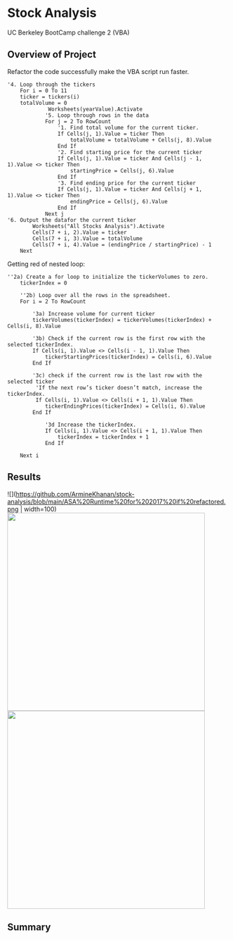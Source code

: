 # Stock Analysis
UC Berkeley BootCamp challenge 2 (VBA)
## Overview of Project
Refactor the code successfully make the VBA script run faster.
```
'4. Loop through the tickers
    For i = 0 To 11
    ticker = tickers(i)
    totalVolume = 0
             Worksheets(yearValue).Activate
            '5. Loop through rows in the data
            For j = 2 To RowCount
                '1. Find total volume for the current ticker.
                If Cells(j, 1).Value = ticker Then
                    totalVolume = totalVolume + Cells(j, 8).Value
                End If
                '2. Find starting price for the current ticker
                If Cells(j, 1).Value = ticker And Cells(j - 1, 1).Value <> ticker Then
                    startingPrice = Cells(j, 6).Value
                End If
                '3. Find ending price for the current ticker
                If Cells(j, 1).Value = ticker And Cells(j + 1, 1).Value <> ticker Then
                    endingPrice = Cells(j, 6).Value
                End If
            Next j
'6. Output the datafor the current ticker
        Worksheets("All Stocks Analysis").Activate
        Cells(7 + i, 2).Value = ticker
        Cells(7 + i, 3).Value = totalVolume
        Cells(7 + i, 4).Value = (endingPrice / startingPrice) - 1
    Next 
```

Getting red of nested loop:
```
''2a) Create a for loop to initialize the tickerVolumes to zero.
    tickerIndex = 0
        
    ''2b) Loop over all the rows in the spreadsheet.
    For i = 2 To RowCount
    
        '3a) Increase volume for current ticker
        tickerVolumes(tickerIndex) = tickerVolumes(tickerIndex) + Cells(i, 8).Value
        
        '3b) Check if the current row is the first row with the selected tickerIndex.
        If Cells(i, 1).Value <> Cells(i - 1, 1).Value Then
            tickerStartingPrices(tickerIndex) = Cells(i, 6).Value
        End If
        
        '3c) check if the current row is the last row with the selected ticker
         'If the next row’s ticker doesn’t match, increase the tickerIndex.
         If Cells(i, 1).Value <> Cells(i + 1, 1).Value Then
            tickerEndingPrices(tickerIndex) = Cells(i, 6).Value
        End If

            '3d Increase the tickerIndex.
            If Cells(i, 1).Value <> Cells(i + 1, 1).Value Then
                tickerIndex = tickerIndex + 1
            End If
    
    Next i
```
## Results
![](https://github.com/ArmineKhanan/stock-analysis/blob/main/ASA%20Runtime%20for%202017%20if%20refactored.png | width=100)
<img src="https://github.com/ArmineKhanan/stock-analysis/blob/main/ASA%20Runtime%20for%202017%20if%20refactored.png" width="450" />         <img src="https://github.com/ArmineKhanan/stock-analysis/blob/main/ASA%20Runtime%20for%202017%20if%20refactored.png" width="450" />
## Summary
